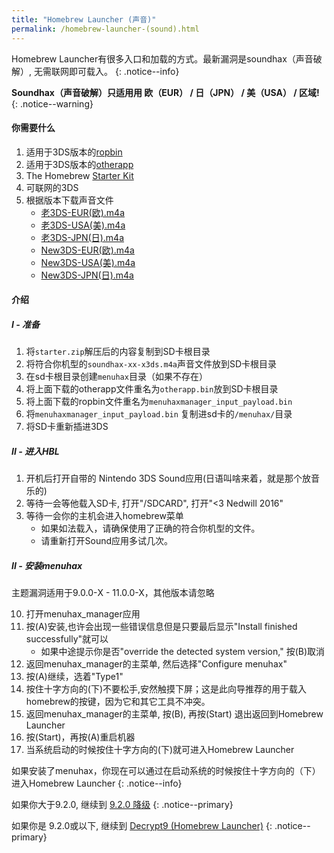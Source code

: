 ```yaml
---
title: "Homebrew Launcher (声音)"
permalink: /homebrew-launcher-(sound).html
---
```


Homebrew Launcher有很多入口和加载的方式。最新漏洞是soundhax（声音破解）, 无需联网即可载入。
{: .notice--info}

**Soundhax（声音破解）只适用用 欧（EUR） / 日（JPN） / 美（USA） / 区域!**
{: .notice--warning}

#### 你需要什么

1. 适用于3DS版本的[ropbin](https://smealum.github.io/3ds/#otherapp)
2. 适用于3DS版本的[otherapp](https://smealum.github.io/3ds/#otherapp)
3. The Homebrew [Starter Kit](http://smealum.github.io/ninjhax2/starter.zip)
3. 可联网的3DS
4. 根据版本下载声音文件
	+ [老3DS-EUR(欧).m4a](images/soundhax-eur-o3ds.m4a)
	+ [老3DS-USA(美).m4a](images/soundhax-usa-o3ds.m4a)
	+ [老3DS-JPN(日).m4a](images/soundhax-jpn-o3ds.m4a)
	+ [New3DS-EUR(欧).m4a](images/soundhax-eur-n3ds.m4a)
	+ [New3DS-USA(美).m4a](images/soundhax-usa-n3ds.m4a)
	+ [New3DS-JPN(日).m4a](images/soundhax-jpn-n3ds.m4a)

#### 介绍

#####  I -  准备

1. 将`starter.zip`解压后的内容复制到SD卡根目录
2. 将符合你机型的`soundhax-xx-x3ds.m4a`声音文件放到SD卡根目录
3. 在sd卡根目录创建`menuhax`目录（如果不存在）
4. 将上面下载的otherapp文件重名为`otherapp.bin`放到SD卡根目录
5. 将上面下载的ropbin文件重名为`menuhaxmanager_input_payload.bin`
6. 将`menuhaxmanager_input_payload.bin` 复制进sd卡的`/menuhax/`目录
7. 将SD卡重新插进3DS

#####  II - 进入HBL
1. 开机后打开自带的 Nintendo 3DS Sound应用(日语叫啥来着，就是那个放音乐的)
2. 等待一会等他载入SD卡, 打开"/SDCARD", 打开"<3 Nedwill 2016"
3. 等待一会你的主机会进入homebrew菜单
	+ 如果如法载入，请确保使用了正确的符合你机型的文件。
	+ 请重新打开Sound应用多试几次。

##### II -  安装menuhax

主题漏洞适用于9.0.0-X - 11.0.0-X，其他版本请忽略

10. 打开menuhax_manager应用
11. 按(A)安装,也许会出现一些错误信息但是只要最后显示"Install finished successfully"就可以
    + 如果中途提示你是否"override the detected system version," 按(B)取消
12. 返回menuhax_manager的主菜单, 然后选择"Configure menuhax"
13. 按(A)继续，选着"Type1"
14. 按住十字方向的(下)不要松手,安然触摸下屏；这是此向导推荐的用于载入homebrew的按键，因为它和其它工具不冲突。
15. 返回menuhax_manager的主菜单, 按(B), 再按(Start) 退出返回到Homebrew Launcher
16. 按(Start)，再按(A)重启机器 
17. 当系统启动的时候按住十字方向的(下)就可进入Homebrew Launcher

如果安装了menuhax，你现在可以通过在启动系统的时候按住十字方向的（下）进入Homebrew Launcher
{: .notice--info}

如果你大于9.2.0, 继续到 [9.2.0 降级](9.2.0-downgrade.html)
{: .notice--primary}

如果你是 9.2.0或以下, 继续到 [Decrypt9 (Homebrew Launcher)](decrypt9-(homebrew-launcher).html)
{: .notice--primary}
